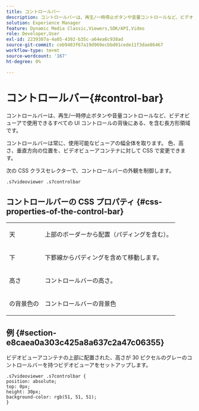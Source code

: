 ```yaml
---
title: コントロールバー
description: コントロールバーは、再生/一時停止ボタンや音量コントロールなど、ビデオビューアで使用できるすべての UI コントロールの背後にある、を含む長方形領域です。
solution: Experience Manager
feature: Dynamic Media Classic,Viewers,SDK/API,Video
role: Developer,User
exl-id: 2239307a-4a05-4392-b35c-a64ea6c938ad
source-git-commit: ceb9483f67a19d969ecbbd01cede11f3dae86467
workflow-type: tm+mt
source-wordcount: '167'
ht-degree: 0%

---
```


# コントロールバー{#control-bar}

コントロールバーは、再生/一時停止ボタンや音量コントロールなど、ビデオビューアで使用できるすべての UI コントロールの背後にある、を含む長方形領域です。

<!--<a id="section_061E550C1C1D4DB2BD663A898895B38C"></a>-->

コントロールバーは常に、使用可能なビューアの幅全体を取ります。 色、高さ、垂直方向の位置を、ビデオビューアコンテナに対して CSS で変更できます。

次の CSS クラスセレクターで、コントロールバーの外観を制御します。

```
.s7videoviewer .s7controlbar
```

## コントロールバーの CSS プロパティ {#css-properties-of-the-control-bar}

<table id="table_C48C56E696304C9BAFEE71BA9EA9A174"> 
 <tbody> 
  <tr> 
   <td colname="col1"> <p> <span class="codeph"> 天 </span> </p> </td> 
   <td colname="col2"> <p>上部のボーダーから配置（パディングを含む）。 </p> </td> 
  </tr> 
  <tr> 
   <td colname="col1"> <p> <span class="codeph"> 下 </span> </p> </td> 
   <td colname="col2"> <p> 下罫線からパディングを含めて移動します。 </p> </td> 
  </tr> 
  <tr> 
   <td colname="col1"> <p> <span class="codeph"> 高さ </span> </p> </td> 
   <td colname="col2"> <p>コントロールバーの高さ。 </p> </td> 
  </tr> 
  <tr> 
   <td colname="col1"> <p> <span class="codeph"> の背景色の </span> </p> </td> 
   <td colname="col2"> <p>コントロールバーの背景色 </p> </td> 
  </tr> 
 </tbody> 
</table>

## 例 {#section-e8caea0a303c425a8a637c2a47c06355}

ビデオビューアコンテナの上部に配置された、高さが 30 ピクセルのグレーのコントロールバーを持つビデオビューアをセットアップします。

```
.s7videoviewer .s7controlbar {  
position: absolute; 
top: 0px; 
height: 30px; 
background-color: rgb(51, 51, 51); 
}
```
